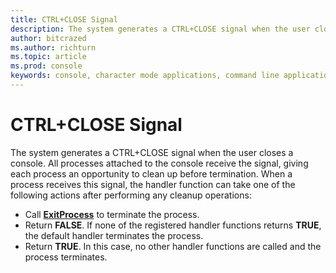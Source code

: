 ```yaml
---
title: CTRL+CLOSE Signal
description: The system generates a CTRL+CLOSE signal when the user closes a console.
author: bitcrazed
ms.author: richturn
ms.topic: article
ms.prod: console
keywords: console, character mode applications, command line applications, terminal applications, console api
---
```


# CTRL+CLOSE Signal


The system generates a CTRL+CLOSE signal when the user closes a console. All processes attached to the console receive the signal, giving each process an opportunity to clean up before termination. When a process receives this signal, the handler function can take one of the following actions after performing any cleanup operations:

-   Call [**ExitProcess**](https://msdn.microsoft.com/library/windows/desktop/ms682658) to terminate the process.
-   Return **FALSE**. If none of the registered handler functions returns **TRUE**, the default handler terminates the process.
-   Return **TRUE**. In this case, no other handler functions are called and the process terminates.

 

 




